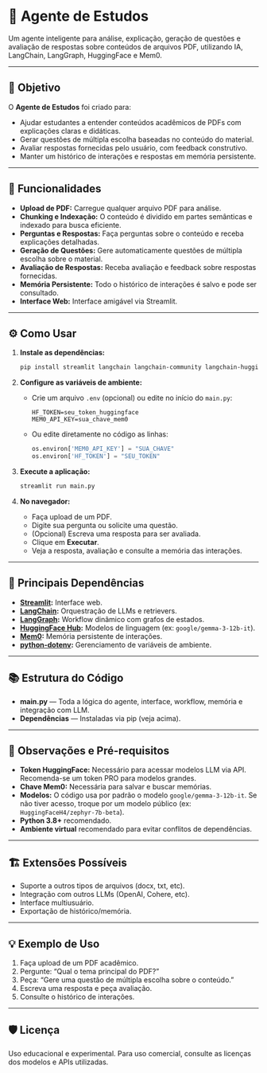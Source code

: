 # 🧠 Agente de Estudos

Um agente inteligente para análise, explicação, geração de questões e avaliação de respostas sobre conteúdos de arquivos PDF, utilizando IA, LangChain, LangGraph, HuggingFace e Mem0.

---

## 🎯 Objetivo

O **Agente de Estudos** foi criado para:
- Ajudar estudantes a entender conteúdos acadêmicos de PDFs com explicações claras e didáticas.
- Gerar questões de múltipla escolha baseadas no conteúdo do material.
- Avaliar respostas fornecidas pelo usuário, com feedback construtivo.
- Manter um histórico de interações e respostas em memória persistente.

---

## 🚀 Funcionalidades

- **Upload de PDF:** Carregue qualquer arquivo PDF para análise.
- **Chunking e Indexação:** O conteúdo é dividido em partes semânticas e indexado para busca eficiente.
- **Perguntas e Respostas:** Faça perguntas sobre o conteúdo e receba explicações detalhadas.
- **Geração de Questões:** Gere automaticamente questões de múltipla escolha sobre o material.
- **Avaliação de Respostas:** Receba avaliação e feedback sobre respostas fornecidas.
- **Memória Persistente:** Todo o histórico de interações é salvo e pode ser consultado.
- **Interface Web:** Interface amigável via Streamlit.

---

## ⚙️ Como Usar

1. **Instale as dependências:**
   ```bash
   pip install streamlit langchain langchain-community langchain-huggingface langgraph mem0 python-dotenv
   ```

2. **Configure as variáveis de ambiente:**
   - Crie um arquivo `.env` (opcional) ou edite no início do `main.py`:
     ```
     HF_TOKEN=seu_token_huggingface
     MEM0_API_KEY=sua_chave_mem0
     ```
   - Ou edite diretamente no código as linhas:
     ```python
     os.environ['MEM0_API_KEY'] = "SUA_CHAVE"
     os.environ['HF_TOKEN'] = "SEU_TOKEN"
     ```

3. **Execute a aplicação:**
   ```bash
   streamlit run main.py
   ```

4. **No navegador:**
   - Faça upload de um PDF.
   - Digite sua pergunta ou solicite uma questão.
   - (Opcional) Escreva uma resposta para ser avaliada.
   - Clique em **Executar**.
   - Veja a resposta, avaliação e consulte a memória das interações.

---

## 🧩 Principais Dependências

- **[Streamlit](https://streamlit.io/):** Interface web.
- **[LangChain](https://python.langchain.com/):** Orquestração de LLMs e retrievers.
- **[LangGraph](https://github.com/langchain-ai/langgraph):** Workflow dinâmico com grafos de estados.
- **[HuggingFace Hub](https://huggingface.co/):** Modelos de linguagem (ex: `google/gemma-3-12b-it`).
- **[Mem0](https://mem0.ai/):** Memória persistente de interações.
- **[python-dotenv](https://pypi.org/project/python-dotenv/):** Gerenciamento de variáveis de ambiente.

---

## 📚 Estrutura do Código

- **main.py** — Toda a lógica do agente, interface, workflow, memória e integração com LLM.
- **Dependências** — Instaladas via pip (veja acima).

---

## 📝 Observações e Pré-requisitos

- **Token HuggingFace:** Necessário para acessar modelos LLM via API. Recomenda-se um token PRO para modelos grandes.
- **Chave Mem0:** Necessária para salvar e buscar memórias.
- **Modelos:** O código usa por padrão o modelo `google/gemma-3-12b-it`. Se não tiver acesso, troque por um modelo público (ex: `HuggingFaceH4/zephyr-7b-beta`).
- **Python 3.8+** recomendado.
- **Ambiente virtual** recomendado para evitar conflitos de dependências.

---

## 🏗️ Extensões Possíveis

- Suporte a outros tipos de arquivos (docx, txt, etc).
- Integração com outros LLMs (OpenAI, Cohere, etc).
- Interface multiusuário.
- Exportação de histórico/memória.

---

## 💡 Exemplo de Uso

1. Faça upload de um PDF acadêmico.
2. Pergunte: “Qual o tema principal do PDF?”
3. Peça: “Gere uma questão de múltipla escolha sobre o conteúdo.”
4. Escreva uma resposta e peça avaliação.
5. Consulte o histórico de interações.

---

## 🛡️ Licença

Uso educacional e experimental. Para uso comercial, consulte as licenças dos modelos e APIs utilizadas. 
